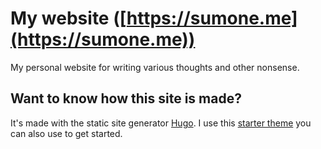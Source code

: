 # My website ([https://sumone.me](https://sumone.me))

My personal website for writing various thoughts and other nonsense.

## Want to know how this site is made?

It's made with the static site generator [Hugo](https://gohugo.io). I use this [starter theme](https://github.com/ericmurphyxyz/hugo-starter-theme) you can also use to get started.
